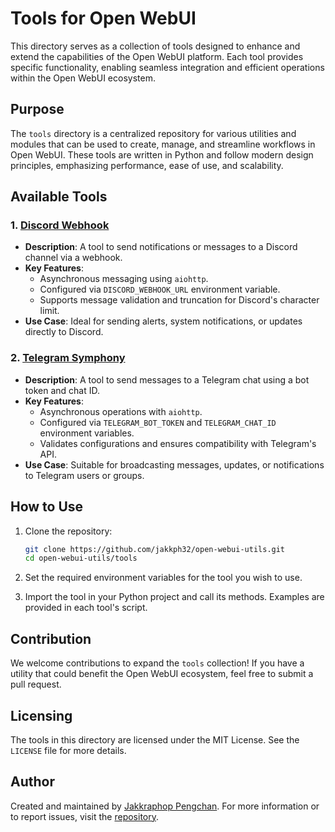 # Tools for Open WebUI

This directory serves as a collection of tools designed to enhance and extend the capabilities of the Open WebUI platform. Each tool provides specific functionality, enabling seamless integration and efficient operations within the Open WebUI ecosystem.

## Purpose

The `tools` directory is a centralized repository for various utilities and modules that can be used to create, manage, and streamline workflows in Open WebUI. These tools are written in Python and follow modern design principles, emphasizing performance, ease of use, and scalability.

## Available Tools

### 1. [Discord Webhook](messaging/discord_webhook.py)
- **Description**: A tool to send notifications or messages to a Discord channel via a webhook.
- **Key Features**:
  - Asynchronous messaging using `aiohttp`.
  - Configured via `DISCORD_WEBHOOK_URL` environment variable.
  - Supports message validation and truncation for Discord's character limit.
- **Use Case**: Ideal for sending alerts, system notifications, or updates directly to Discord.

### 2. [Telegram Symphony](messaging/telegram_symphony.py)
- **Description**: A tool to send messages to a Telegram chat using a bot token and chat ID.
- **Key Features**:
  - Asynchronous operations with `aiohttp`.
  - Configured via `TELEGRAM_BOT_TOKEN` and `TELEGRAM_CHAT_ID` environment variables.
  - Validates configurations and ensures compatibility with Telegram's API.
- **Use Case**: Suitable for broadcasting messages, updates, or notifications to Telegram users or groups.

## How to Use

1. Clone the repository:
   ```bash
   git clone https://github.com/jakkph32/open-webui-utils.git
   cd open-webui-utils/tools
   ```

2. Set the required environment variables for the tool you wish to use.

3. Import the tool in your Python project and call its methods. Examples are provided in each tool's script.

## Contribution

We welcome contributions to expand the `tools` collection! If you have a utility that could benefit the Open WebUI ecosystem, feel free to submit a pull request.

## Licensing

The tools in this directory are licensed under the MIT License. See the `LICENSE` file for more details.

## Author

Created and maintained by [Jakkraphop Pengchan](https://github.com/jakkph32). For more information or to report issues, visit the [repository](https://github.com/jakkph32/open-webui-utils).

